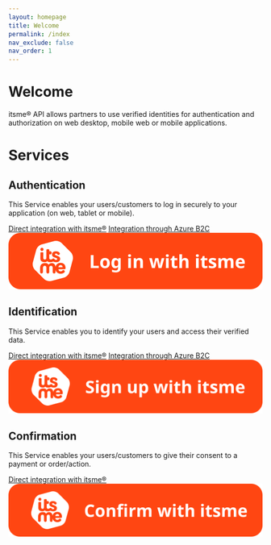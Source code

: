 ```yaml
---
layout: homepage
title: Welcome
permalink: /index
nav_exclude: false
nav_order: 1
---
```


# Welcome

itsme® API allows partners to use verified identities for authentication and authorization on web desktop, mobile web or mobile applications.

# Services

<div class="services">
  <div class="service">
    <h2>Authentication</h2>
    <p class="description">This Service enables your users/customers to log in securely to your application (on web, tablet or mobile).</p>
    <div class="docLinks">
      <a href="authentication">Direct integration with itsme&reg;</a>
      <a href="azureB2C">Integration through Azure B2C</a>
    </div>
    <img src="assets/login.svg" />
  </div>
  <div class="service">
    <h2>Identification</h2>
    <p class="description">This Service enables you to identify your users and access their verified data.</p>
    <div class="docLinks">
      <a href="identification">Direct integration with itsme&reg;</a>
      <a href="azureB2C">Integration through Azure B2C</a>
    </div>
    <img src="assets/signup.svg" />
  </div>
  <div class="service">
    <h2>Confirmation</h2>
    <p>This Service enables your users/customers to give their consent to a payment or order/action.</p>
    <div class="docLinks">
      <a href="confirmation">Direct integration with itsme&reg;</a>
    </div>
    <img src="assets/confirm.svg" />
  </div>
</div>